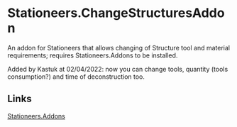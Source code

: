 # Stationeers.ChangeStructuresAddon
An addon for Stationeers that allows changing of Structure tool and material requirements; requires Stationeers.Addons to be installed.

Added by Kastuk at 02/04/2022: now you can change tools, quantity (tools consumption?) and time of deconstruction too.
## Links
[Stationeers.Addons](https://github.com/Erdroy/Stationeers.Addons)
